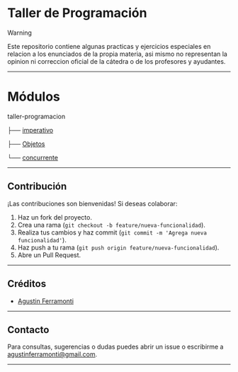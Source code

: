 # Taller de Programación

>[!WARNING]
>Este repositorio contiene algunas practicas y ejercicios especiales en relacion a los enunciados de la propia materia, asi mismo no representan la opinion ni correccion oficial de la cátedra o de los profesores y ayudantes.

---

# Módulos


taller-programacion

├── [imperativo]()

├── [Objetos](https://github.com/AgustinFerramonti/TallerDeProgramacion_2025/tree/master/Objetos)

└── [concurrente]()


---

## Contribución

¡Las contribuciones son bienvenidas! Si deseas colaborar:

1. Haz un fork del proyecto.
2. Crea una rama (`git checkout -b feature/nueva-funcionalidad`).
3. Realiza tus cambios y haz commit (`git commit -m 'Agrega nueva funcionalidad'`).
4. Haz push a tu rama (`git push origin feature/nueva-funcionalidad`).
5. Abre un Pull Request.

---

## Créditos

- [Agustin Ferramonti](https://github.com/AgustinFerramonti)

---

## Contacto

Para consultas, sugerencias o dudas puedes abrir un issue o escribirme a [agustinferramonti@gmail.com](mailto:agustinferramonti@gmail.com).

---
